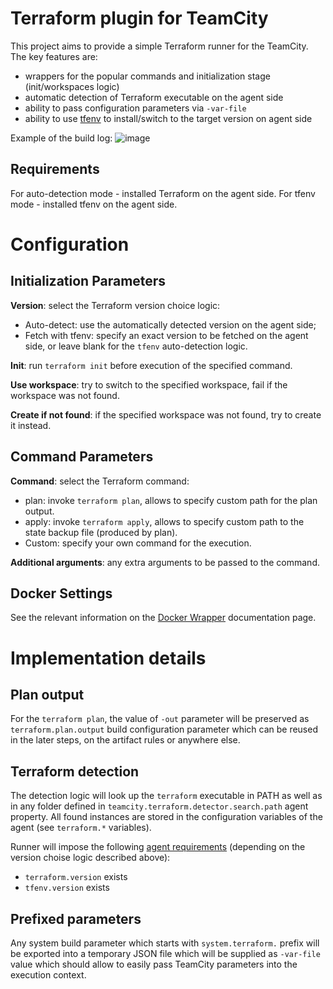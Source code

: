 # Terraform plugin for TeamCity

This project aims to provide a simple Terraform runner for the TeamCity. The key features are:

* wrappers for the popular commands and initialization stage (init/workspaces logic)
* automatic detection of Terraform executable on the agent side
* ability to pass configuration parameters via `-var-file`
* ability to use [tfenv](https://github.com/tfutils/tfenv) to install/switch to the target version on agent side

Example of the build log:
![image](https://user-images.githubusercontent.com/63649969/113509602-27608200-955f-11eb-8438-feb62088e10a.png)

## Requirements
For auto-detection mode - installed Terraform on the agent side.
For tfenv mode - installed tfenv on the agent side.

# Configuration

## Initialization Parameters

**Version**: select the Terraform version choice logic:

* Auto-detect: use the automatically detected version on the agent side;
* Fetch with tfenv: specify an exact version to be fetched on the agent side, or leave blank for the `tfenv` auto-detection logic.

**Init**: run `terraform init` before execution of the specified command.

**Use workspace**: try to switch to the specified workspace, fail if the workspace was not found.

**Create if not found**: if the specified workspace was not found, try to create it instead.

## Command Parameters

**Command**: select the Terraform command:

* plan: invoke `terraform plan`, allows to specify custom path for the plan output.
* apply: invoke `terraform apply`, allows to specify custom path to the state backup file (produced by plan).
* Custom: specify your own command for the execution.

**Additional arguments**: any extra arguments to be passed to the command.

## Docker Settings

See the relevant information on the [Docker Wrapper](https://www.jetbrains.com/help/teamcity/docker-wrapper.html) documentation page.

# Implementation details

## Plan output

For the `terraform plan`, the value of `-out` parameter will be preserved as `terraform.plan.output` build configuration parameter which can be reused in the later steps, on the artifact rules or anywhere else.

## Terraform detection

The detection logic will look up the `terraform` executable in PATH as well as in any folder defined in `teamcity.terraform.detector.search.path` agent property. All found instances are stored in the configuration variables of the agent (see `terraform.*` variables).

Runner will impose the following [agent requirements](https://www.jetbrains.com/help/teamcity/agent-requirements.html) (depending on the version choise logic described above):

* `terraform.version` exists
* `tfenv.version` exists

## Prefixed parameters

Any system build parameter which starts with `system.terraform.` prefix will be exported into a temporary JSON file which will be supplied as `-var-file` value which should allow to easily pass TeamCity parameters into the execution context. 
